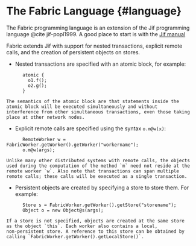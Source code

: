 The Fabric Language {#language}
===================
The Fabric programming language is an extension of the Jif programming
language @cite jif-popl1999. A good place to start is with the [Jif
manual](http://www.cs.cornell.edu/jif/doc/jif-3.3.0/manual.html)

Fabric extends Jif with support for nested transactions, explicit remote
calls, and the creation of persistent objects on stores.

  - Nested transactions are specified with an atomic block, for example:
~~~
      atomic {
        o1.f();
        o2.g();
      }
~~~
    The semantics of the atomic block are that statements inside the
    atomic block will be executed simultaneously and without
    interference from other simultaneous transactions, even those taking
    place at other network nodes.

  - Explicit remote calls are specified using the syntax `o.m@w(x)`:
~~~
      RemoteWorker w = FabricWorker.getWorker().getWorker("workername");
      o.m@w(args);
~~~
    Unlike many other distributed systems with remote calls, the objects
    used during the computation of the method `m` need not reside at the
    remote worker `w`. Also note that transactions can span multiple
    remote calls; these calls will be executed as a single transaction.

  - Persistent objects are created by specifying a store to store them.
    For example:
~~~
      Store s = FabricWorker.getWorker().getStore("storename");
      Object o = new Object@s(args);
~~~
    If a store is not specified, objects are created at the same store
    as the object `this`. Each worker also contains a local,
    non-persistent store. A reference to this store can be obtained by
    calling `FabricWorker.getWorker().getLocalStore()`.
